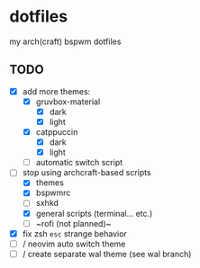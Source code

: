 # dotfiles

my arch(craft) bspwm dotfiles

## TODO

- [x] add more themes:
  - [x] gruvbox-material
    - [x] dark
    - [x] light
  - [x] catppuccin
    - [x] dark
    - [x] light
  - [ ] automatic switch script
- [ ] stop using archcraft-based scripts
  - [x] themes
  - [x] bspwmrc
  - [ ] sxhkd
  - [x] general scripts (terminal... etc.)
  - [ ] ~rofi (not planned)~
- [x] fix zsh `esc` strange behavior
- [ ] / neovim auto switch theme
- [ ] / create separate wal theme (see wal branch)
